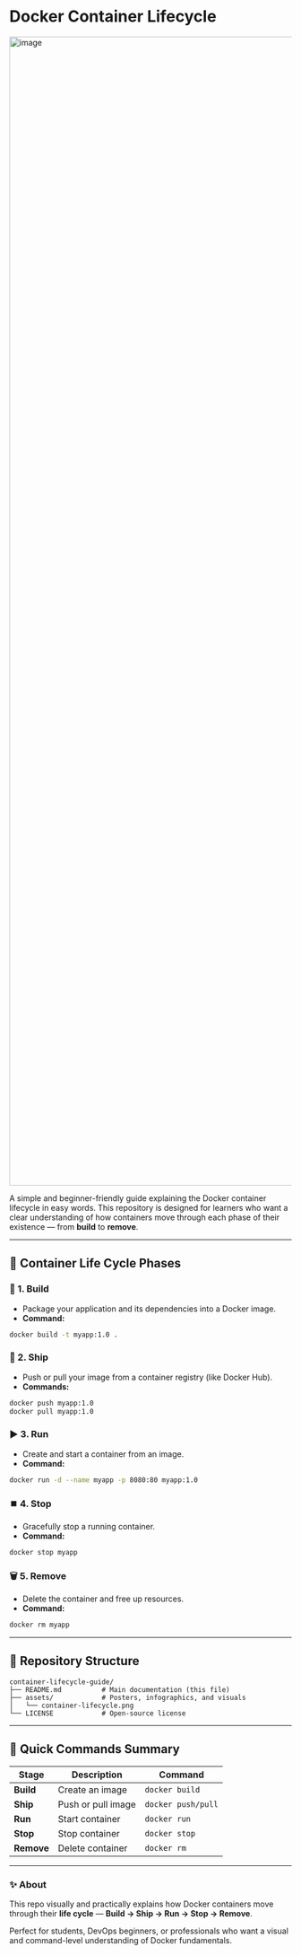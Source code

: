 # Docker Container Lifecycle 

<img width="2048" height="2048" alt="image" src="https://github.com/user-attachments/assets/de16b616-1ecc-476d-b23c-59e9b59379d4" />


A simple and beginner-friendly guide explaining the Docker container lifecycle in easy words. This repository is designed for learners who want a clear understanding of how containers move through each phase of their existence — from **build** to **remove**.

---

## 🔄 Container Life Cycle Phases

### 🧱 1. Build

* Package your application and its dependencies into a Docker image.
* **Command:**

```bash
docker build -t myapp:1.0 .
```

### 🚢 2. Ship

* Push or pull your image from a container registry (like Docker Hub).
* **Commands:**

```bash
docker push myapp:1.0
docker pull myapp:1.0
```

### ▶️ 3. Run

* Create and start a container from an image.
* **Command:**

```bash
docker run -d --name myapp -p 8080:80 myapp:1.0
```

### ⏹️ 4. Stop

* Gracefully stop a running container.
* **Command:**

```bash
docker stop myapp
```

### 🗑️ 5. Remove

* Delete the container and free up resources.
* **Command:**

```bash
docker rm myapp
```

---

## 🧭 Repository Structure

```
container-lifecycle-guide/
├── README.md          # Main documentation (this file)
├── assets/            # Posters, infographics, and visuals
│   └── container-lifecycle.png
└── LICENSE            # Open-source license
```

---

## 🧰 Quick Commands Summary

| Stage      | Description        | Command            |
| ---------- | ------------------ | ------------------ |
| **Build**  | Create an image    | `docker build`     |
| **Ship**   | Push or pull image | `docker push/pull` |
| **Run**    | Start container    | `docker run`       |
| **Stop**   | Stop container     | `docker stop`      |
| **Remove** | Delete container   | `docker rm`        |

---

### ✨ About

This repo visually and practically explains how Docker containers move through their **life cycle** — **Build → Ship → Run → Stop → Remove**.

Perfect for students, DevOps beginners, or professionals who want a visual and command-level understanding of Docker fundamentals.
